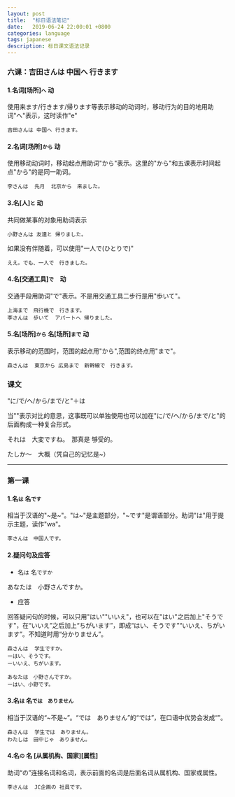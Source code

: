 ```yaml
---
layout: post
title:  "标日语法笔记"
date:   2019-06-24 22:00:01 +0800
categories: language
tags: japanese
description: 标日课文语法记录
---
```

### 六课：吉田さんは 中国へ 行きます

#### 1.名词[场所]`へ` 动

使用来ます/行きます/帰ります等表示移动的动词时，移动行为的目的地用助词"へ"表示，这时读作"e"

    吉田さんは 中国へ 行きます。

#### 2.名词[场所]`から` 动

使用移动动词时，移动起点用助词"から"表示。这里的"から"和五课表示时间起点"から"的是同一助词。

    李さんは  先月  北京から　来ました。

#### 3.名[人]`と` 动

共同做某事的对象用助词表示

    小野さんは 友達と 帰りました。

如果没有伴随着，可以使用"一人で(ひとりで)"

    ええ。でも、一人で　行きました。

#### 4.名[交通工具]`で`　动

交通手段用助词"で"表示。不是用交通工具二步行是用"歩いて"。

    上海まで　飛行機で　行きます。
    李さんは　歩いて  アパートへ 帰りました。

#### 5.名[场所]`から` 名[场所]`まで` 动

表示移动的范围时，范围的起点用"から",范围的终点用"まで"。

    森さんは  東京から 広島まで　新幹線で　行きます。

### 课文

"に/で/へ/から/まで/と"＋は

当""表示对比的意思，这事既可以单独使用也可以加在"に/で/へ/から/まで/と"的后面构成一种复合形式。

それは　大変ですね。　那真是 够受的。

たしか～　大概（凭自己的记忆是~）

----------

### 第一课

#### 1.名`は` 名`です`

相当于汉语的"~是~"。"は~"是主题部分，"~です"是谓语部分。助词"は"用于提示主题，读作"wa"。

    李さんは　中国人です。

#### 2.疑问句及应答

* 名`は` 名`ですか`

あなたは　小野さんですか。

* 应答

回答疑问句的时候，可以只用"はい""いいえ"，也可以在"はい"之后加上"そうです"，在“いいえ”之后加上“ちがいます”，即成“はい、そうです”“いいえ、ちがいます”。不知道时用“分かりません”。

    森さんは  学生ですか。
    ーはい、そうです。
    ーいいえ、ちがいます。

    あなたは　小野さんですか。
    ーはい、小野です。

#### 3.名`は`  名`では　ありません`

相当于汉语的“~不是~”。“では　ありません”的“では”，在口语中优势会发成“”。

    森さんは  学生では　ありません。
    わたしは　田中じゃ　ありません。

#### 4.名`の` 名 \[从属机构、国家\]\[属性\]

助词“の”连接名词和名词，表示前面的名词是后面名词从属机构、国家或属性。

    李さんは  JC企画の 社員です。

